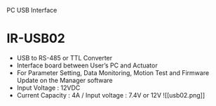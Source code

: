 PC USB Interface
# IR-USB02

- USB to RS-485 or TTL Converter
- Interface board between User’s PC and Actuator
- For Parameter Setting, Data Monitoring, Motion Test and Firmware Update on the Manager software
- Input Voltage : 12VDC
- Current Capacity : 4A / Input voltage : 7.4V or 12V
![[usb02.png]]